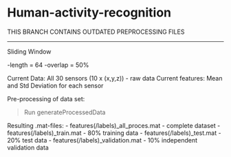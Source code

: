 Human-activity-recognition
==========================

THIS BRANCH CONTAINS OUTDATED PREPROCESSING FILES

-------------------------------------------------------------

Sliding Window

-length = 64
-overlap = 50%

Current Data: All 30 sensors (10 x (x,y,z)) - raw data
Current features: Mean and Std Deviation for each sensor

Pre-processing of data set:
> Run generateProcessedData

Resulting .mat-files:
	- 	features(/labels)_all_proces.mat - complete dataset
	-	features(/labels)_train.mat - 80% training data
	-	features(/labels)_test.mat - 20% test data
	-	features(/labels)_validation.mat - 10% independent validation data
